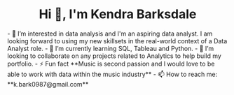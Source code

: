 <h1 align="center">Hi 👋, I'm Kendra Barksdale</h1>
- 👀 I’m interested in data analysis and I'm an aspiring data analyst. I am looking forward to using my new skillsets in the real-world context of a Data Analyst role.
- 🌱 I’m currently learning SQL, Tableau and Python. 
- 💞 I’m looking to collaborate on any projects related to Analytics to help build my portfolio.
- ⚡ Fun fact **Music is second passion and I would love to be able to work with data within the music industry**
- 📫 How to reach me:  **k.bark0987@gmail.com**



<!---
Kbark87/Kbark87 is a ✨ special ✨ repository because its `README.md` (this file) appears on your GitHub profile.
You can click the Preview link to take a look at your changes.
--->
